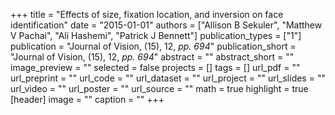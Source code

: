 +++
title = "Effects of size, fixation location, and inversion on face identification"
date = "2015-01-01"
authors = ["Allison B Sekuler", "Matthew V Pachai", "Ali Hashemi", "Patrick J Bennett"]
publication_types = ["1"]
publication = "Journal of Vision, (15), 12, _pp. 694_"
publication_short = "Journal of Vision, (15), 12, _pp. 694_"
abstract = ""
abstract_short = ""
image_preview = ""
selected = false
projects = []
tags = []
url_pdf = ""
url_preprint = ""
url_code = ""
url_dataset = ""
url_project = ""
url_slides = ""
url_video = ""
url_poster = ""
url_source = ""
math = true
highlight = true
[header]
image = ""
caption = ""
+++
